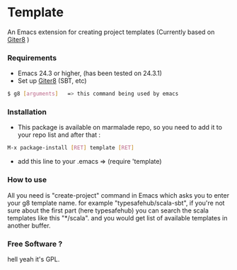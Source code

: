 Template
========

An Emacs extension for creating project templates (Currently based on [Giter8] )


### Requirements

* Emacs 24.3 or higher, (has been tested on 24.3.1)
* Set up [Giter8]  (SBT, etc)
 
```sh
$ g8 [arguments]   => this command being used by emacs
```

### Installation

* This package is available on marmalade repo, so you need to add it to your repo list and after that :
```sh
M-x package-install [RET] template [RET]
```
* add this line to your .emacs => (require 'template)

### How to use

All you need is "create-project" command in Emacs which asks you to enter your g8 template name.
for example "typesafehub/scala-sbt", if you're not sure about the first part (here typesafehub) you can search the
scala templates like this "*/scala". and you would get list of available templates in another buffer.


### Free Software ?
hell yeah it's GPL.












[Giter8]:https://github.com/n8han/giter8
